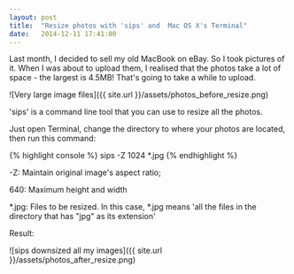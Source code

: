```yaml
---
layout: post
title:  "Resize photos with 'sips' and  Mac OS X's Terminal"
date:   2014-12-11 17:41:00
---
```


Last month, I decided to sell my old MacBook on eBay. So I took pictures of it. When I was about to upload them, I realised that the photos take a lot of space - the largest is 4.5MB! That's going to take a while to upload.

![Very large image files]({{ site.url }}/assets/photos_before_resize.png)

'sips' is a command line tool that you can use to resize all the photos.


Just open Terminal, change the directory to where your photos are located, then run this command:

{% highlight console %}
sips -Z 1024 *.jpg
{% endhighlight %}


-Z: Maintain original image's aspect ratio;

640: Maximum height and width

*.jpg: Files to be resized. In this case, *.jpg means 'all the files in the directory that has "jpg" as its extension'



Result:

![sips downsized all my images]({{ site.url }}/assets/photos_after_resize.png)